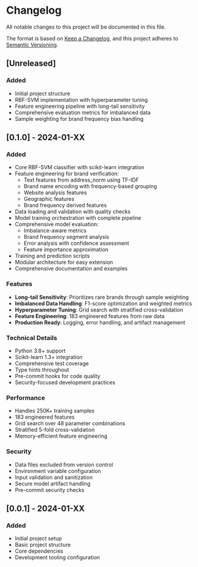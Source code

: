 # Changelog

All notable changes to this project will be documented in this file.

The format is based on [Keep a Changelog](https://keepachangelog.com/en/1.0.0/),
and this project adheres to [Semantic Versioning](https://semver.org/spec/v2.0.0.html).

## [Unreleased]

### Added
- Initial project structure
- RBF-SVM implementation with hyperparameter tuning
- Feature engineering pipeline with long-tail sensitivity
- Comprehensive evaluation metrics for imbalanced data
- Sample weighting for brand frequency bias handling

## [0.1.0] - 2024-01-XX

### Added
- Core RBF-SVM classifier with scikit-learn integration
- Feature engineering for brand verification:
  - Text features from address_norm using TF-IDF
  - Brand name encoding with frequency-based grouping
  - Website analysis features
  - Geographic features
  - Brand frequency derived features
- Data loading and validation with quality checks
- Model training orchestration with complete pipeline
- Comprehensive model evaluation:
  - Imbalance-aware metrics
  - Brand frequency segment analysis
  - Error analysis with confidence assessment
  - Feature importance approximation
- Training and prediction scripts
- Modular architecture for easy extension
- Comprehensive documentation and examples

### Features
- **Long-tail Sensitivity**: Prioritizes rare brands through sample weighting
- **Imbalanced Data Handling**: F1-score optimization and weighted metrics
- **Hyperparameter Tuning**: Grid search with stratified cross-validation
- **Feature Engineering**: 183 engineered features from raw data
- **Production Ready**: Logging, error handling, and artifact management

### Technical Details
- Python 3.8+ support
- Scikit-learn 1.3+ integration
- Comprehensive test coverage
- Type hints throughout
- Pre-commit hooks for code quality
- Security-focused development practices

### Performance
- Handles 250K+ training samples
- 183 engineered features
- Grid search over 48 parameter combinations
- Stratified 5-fold cross-validation
- Memory-efficient feature engineering

### Security
- Data files excluded from version control
- Environment variable configuration
- Input validation and sanitization
- Secure model artifact handling
- Pre-commit security checks

## [0.0.1] - 2024-01-XX

### Added
- Initial project setup
- Basic project structure
- Core dependencies
- Development tooling configuration
